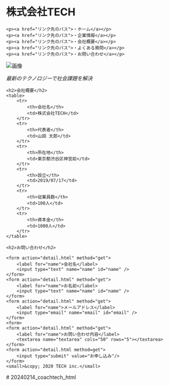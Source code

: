 <!DOCTYPE html>
<html lang="ja">
<head>
    <meta charset="UTF-8">
    <meta name="viewport" content="width=device-width, initial-scale=1.0">
    <title>株式会社TECH</title>
</head>
<body>
  <h1>株式会社TECH</h1>
    
    <p><a href="リンク先のパス">・ホーム</a></p>
    <p><a href="リンク先のパス">・企業情報</a></p>
    <p><a href="リンク先のパス">・会社概要</a></p>
    <p><a href="リンク先のパス">・よくある質問</a></p>
    <p><a href="リンク先のパス">・お問い合わせ</a></p>
</body>
    <img src="img/mv 5.png" alt="画像">
    <p><em>最新のテクノロジーで社会課題を解決</em></p>

    <h2>会社概要</h2>
    <table>
        <tr>
            <th>会社名</th>
            <td>株式会社TECH</td>
        </tr>
        <tr>
            <th>代表者</th>
            <td>山田 太郎</td>
        </tr>
        <tr>
            <th>所在地</th>
            <td>東京都渋谷区神宮前</td>
        </tr>
        <tr>
            <th>設立</th>
            <td>2019/07/17</td>
        </tr>
        <tr>
            <th>従業員数</th>
            <td>100人</td>
        </tr>
        <tr>
            <th>資本金</th>
            <td>1000人</td>
        </tr>
    </table>

    <h2>お問い合わせ</h2>

    <form action="detail.html" method="get">
        <label for="name">会社名</label>
        <input type="text" name="name" id="name" />
    </form>
    <form action="detail.html" method="get">
        <label for="name">お名前</label>
        <input type="text" name="name" id="name" />
    </form>
    <form action="detail.html" method="get">
        <label for="name">メールアドレス</label>
        <input type="email" name="email" id="email" />
    </form>
    <form>
    <form action="detail.html" method="get">
        <label for="name">お問い合わせ内容</label>
        <textarea name="textarea" cols="50" rows="5"></textarea>
    </form>
    <form action="detail.html method=get">
        <input type="submit" value="お申し込み"/>
    </form>
    <small>&copy; 2020 TECH inc.</small>

</body>
</html>
# 20240214_coachtech_html
